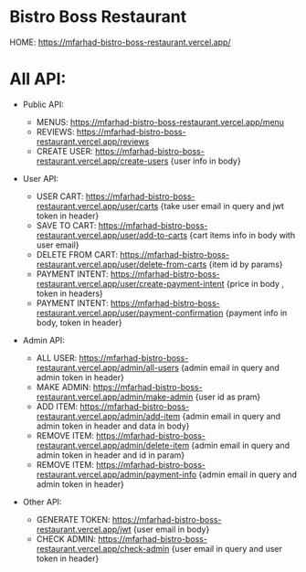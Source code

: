 # Bistro Boss Restaurant

HOME: https://mfarhad-bistro-boss-restaurant.vercel.app/

# All API:

- Public API:

  - MENUS: https://mfarhad-bistro-boss-restaurant.vercel.app/menu
  - REVIEWS: https://mfarhad-bistro-boss-restaurant.vercel.app/reviews
  - CREATE USER: https://mfarhad-bistro-boss-restaurant.vercel.app/create-users {user info in body}

- User API:

  - USER CART: https://mfarhad-bistro-boss-restaurant.vercel.app/user/carts {take user email in query and jwt token in header}
  - SAVE TO CART: https://mfarhad-bistro-boss-restaurant.vercel.app/user/add-to-carts {cart items info in body with user email}
  - DELETE FROM CART: https://mfarhad-bistro-boss-restaurant.vercel.app/user/delete-from-carts {item id by params}
  - PAYMENT INTENT: https://mfarhad-bistro-boss-restaurant.vercel.app/user/create-payment-intent {price in body , token in headers}
  - PAYMENT INTENT: https://mfarhad-bistro-boss-restaurant.vercel.app/user/payment-confirmation {payment info in body, token in header}

- Admin API:

  - ALL USER: https://mfarhad-bistro-boss-restaurant.vercel.app/admin/all-users {admin email in query and admin token in header}
  - MAKE ADMIN: https://mfarhad-bistro-boss-restaurant.vercel.app/admin/make-admin {user id as pram}
  - ADD ITEM: https://mfarhad-bistro-boss-restaurant.vercel.app/admin/add-item {admin email in query and admin token in header and data in body}
  - REMOVE ITEM: https://mfarhad-bistro-boss-restaurant.vercel.app/admin/delete-item {admin email in query and admin token in header and id in param}
  - REMOVE ITEM: https://mfarhad-bistro-boss-restaurant.vercel.app/admin/payment-info {admin email in query and admin token in header}

- Other API:

  - GENERATE TOKEN: https://mfarhad-bistro-boss-restaurant.vercel.app/jwt {user email in body}
  - CHECK ADMIN: https://mfarhad-bistro-boss-restaurant.vercel.app/check-admin {user email in query and user token in header}
